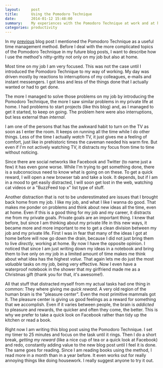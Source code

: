 ```yaml
---
layout:     post
title:      Using the Pomodoro Technique
date:       2014-01-12 15:48:00
summary:    My experiences with the Pomodoro Technique at work and at home.
categories: productivity
---
```


In my [previous](/productivity/2014/01/10/new-to-the-pomodoro-technique/) blog post I mentioned the Pomodoro Technique as a useful time management method. Before I deal with the more complicated topics of the Pomodoro Technique in my future blog posts, I want to describe how I use the method's nitty-gritty not only on my job but also at home.

Most time on my job I am very focused. This was not the case until I introduced the Pomodoro Technique to my way of working. My day was driven mostly by reactions to interruptions of my colleagues, e-mails and instant messengers. I got less and less of the things done that I actually wanted or had to get done.

The more I managed to solve those problems on my job by introducing the Pomodoro Technique, the more I saw similar problems in my private life at home. I had problems to start projects (like this blog) and, as I managed to get it started, to keep on going. The problem here were also interruptions, but less external than _internal_.

I am one of the persons that has the awkward habit to turn on the TV as soon as I enter the room. It keeps on running all the time while I do other things. Less of the time I actually _watch_ TV, it just gives me a feeling of comfort, just like in prehistoric times&nbsp;the caveman needed his warm fire. But even if I'm not actively watching TV, it distracts my focus from time to time without noticing.

Since there are social networks like Facebook and Twitter (to name just a few) it has even gone worse. While I'm trying to get something done, there is a subconscious need to know what is going on on these. To get a quick reward, I will open a new browser tab and take a look. It depends, but if I am in a mood to get easily distracted, I will soon get lost in the web, watching cat videos or a "BuzzFeed top x" list type of stuff.

Another distraction that is not to be underestimated are issues that I brought back home from my job. I like my job, and what I like I wanna do good. That makes me ponder on problems and think about new ideas all the time, even at home. Even if this is a good thing for my job and my career, it distracts me from my private goals. Private goals are an important thing. I knew that before, but since I am thinking about my private life in this new ways, it became more and more important to me to get a clean division between my job and my private life. First I was in fear that many of the ideas I got at home before will now go down the drain, because I did not just bring them to live _directly_, working at home. By now I have the opposite opinion. I noticed that since I am just writing down my ideas in a notebook and bring them to live only on my job in a limited amount of time makes me think about what idea has the highest _value._&nbsp;That again lets me do just the most _valuable_ tasks on my job, being very effective. Now I even have a waterproof notebook in the shower that my girlfriend made me as a Christmas gift (thank you for that, it's awesome!).

All that stuff that distracted myself from my actual tasks had one thing in common: They where giving me _quick reward_. A very old region of the human brain is the "pleasure center". Even the most primitive mammals got it. The pleasure center is giving us good feelings as a reward for something that we accomplish. Even if it varies between people, the brain is _addicted_ to pleasure and rewards, the quicker and often they come, the better. This is why we prefer to take a quick look on Facebook rather than tidy up the kitchen or read a book.

Right now I am writing this blog post using the Pomodoro Technique. I set my timer to 25 minutes and focus on the task until it rings. Then I do a short break, _getting my reward_ (like a nice cup of tea or a quick look at Facebook) and redo, constantly adding value to the new blog post until I feel it is done. The same goes for reading. Since I am reading books using the method, I read more in a month than in a year before. It even works out for really annoying things like doing housework. I really suggest anyone to try it out.